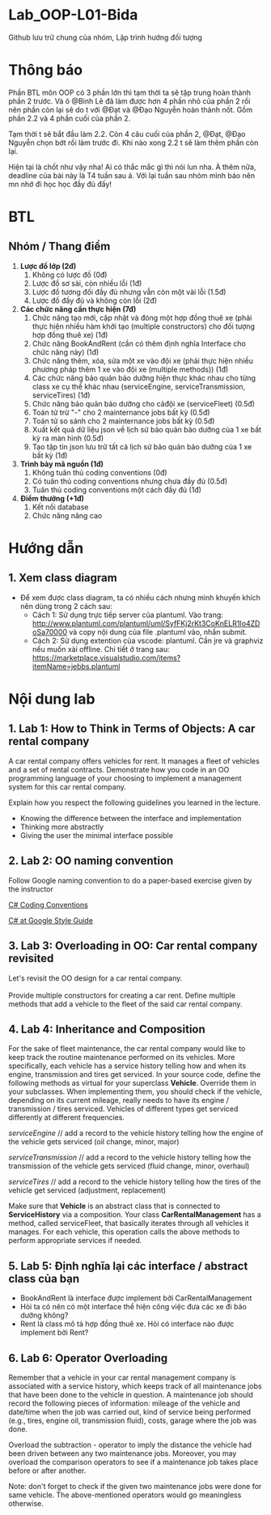 # Lab_OOP-L01-Bida
Github lưu trữ chung của nhóm, Lập trình hướng đối tượng

# Thông báo
Phần BTL môn OOP có 3 phần lớn thì tạm thời ta sẽ tập trung hoàn thành phần 2 trước. Và ô @Bình Lê đã làm được hơn 4 phần nhỏ của phần 2 rồi nên phần còn lại sẽ do t với @Đạt và @Đạo Nguyễn hoàn thành nốt. Gồm phần 2.2 và 4 phần cuối của phần 2.

Tạm thời t sẽ bắt đầu làm 2.2. Còn 4 câu cuối của phần 2, @Đạt, @Đạo Nguyễn chọn bớt rồi làm trước đi. Khi nào xong 2.2 t sẽ làm thêm phần còn lại.

Hiện tại là chốt như vậy nha! Ai có thắc mắc gì thì nói lun nha.
À thêm nữa, deadline của bài này là T4 tuần sau á. Với lại tuần sau nhóm mình báo nên mn nhớ đi học học đầy đủ đấy!
# BTL
## Nhóm / Thang điểm
1. __Lược đồ lớp (2đ)__
    1. Không có lược đồ (0đ)
    1. Lược đồ sơ sài, còn nhiều lỗi (1đ)
    1. Lược đồ tương đối đầy đủ nhưng vẫn còn một vài lỗi (1.5đ)
    1. Lược đồ đầy đủ và không còn lỗi (2đ)
2. __Các chức năng cần thực hiện (7đ)__
    1. Chức năng tạo mới, cập nhật và đóng một hợp đồng thuê xe (phải thực hiện nhiều hàm khởi tạo (multiple constructors) cho đối tượng hợp đồng thuê xe) (1đ)
    1. Chức năng BookAndRent (cần có thêm định nghĩa Interface cho chức năng này) (1đ)
    1. Chức năng thêm, xóa, sửa một xe vào đội xe (phải thực hiện nhiều phương pháp thêm 1 xe vào đội xe (multiple methods)) (1đ)
    1. Các chức năng bảo quản bảo dưỡng hiện thực khác nhau cho từng class xe cụ thể khác nhau (serviceEngine, serviceTransmission, serviceTires) (1đ)
    1. Chức năng bảo quản bảo dưỡng cho cảđội xe (serviceFleet) (0.5đ)
    1. Toán tử trừ "-" cho 2 mainternance jobs bất kỳ (0.5đ)
    1. Toán tử so sánh cho 2 mainternance jobs bất kỳ (0.5đ)
    1. Xuất kết quả dữ liệu json về lịch sử bảo quản bảo dưỡng của 1 xe bất kỳ ra màn hình (0.5đ)
    1. Tạo tập tin json lưu trữ tất cả lịch sử bảo quản bảo dưỡng của 1 xe bất kỳ (1đ)
3. __Trình bày mã nguồn (1đ)__
    1. Không tuân thủ coding conventions (0đ)
    1. Có tuân thủ coding conventions nhưng chưa đầy đủ (0.5đ)
    1. Tuân thủ coding conventions một cách đầy đủ (1đ)
4. __Điểm thưởng (+1đ)__
    1. Kết nối database
    1. Chức năng nâng cao
# Hướng dẫn
## 1. Xem class diagram
- Để xem được class diagram, ta có nhiều cách nhưng mình khuyến khích nên dùng trong 2 cách sau:
    - Cách 1: Sử dụng trực tiếp server của plantuml. Vào trang: http://www.plantuml.com/plantuml/uml/SyfFKj2rKt3CoKnELR1Io4ZDoSa70000 và copy nội dung của file .plantuml vào, nhấn submit.
    - Cách 2: Sử dụng extention của vscode: plantuml. Cần jre và graphviz nếu muốn xài offline. Chi tiết ở trang sau: https://marketplace.visualstudio.com/items?itemName=jebbs.plantuml
# Nội dung lab
## 1. Lab 1: How to Think in Terms of Objects: A car rental company
A car rental company offers vehicles for rent. It manages a fleet of vehicles and a set of rental contracts. Demonstrate how you code in an OO programming language of your choosing to implement a management system for this car rental company.

Explain how you respect the following guidelines you learned in the lecture.
- Knowing the difference between the interface and implementation
- Thinking more abstractly
- Giving the user the minimal interface possible
## 2. Lab 2: OO naming convention
Follow Google naming convention to do a paper-based exercise given by the instructor

[C# Coding Conventions](https://docs.microsoft.com/en-us/dotnet/csharp/programming-guide/inside-a-program/coding-conventions)

[C# at Google Style Guide](https://google.github.io/styleguide/csharp-style.html)

## 3. Lab 3: Overloading in OO: Car rental company revisited
Let's revisit the OO design for a car rental company.
<br>
<br>
Provide multiple constructors for creating a car rent. Define multiple methods that add a vehicle to the fleet of the said car rental company.

## 4. Lab 4: Inheritance and Composition
For the sake of fleet maintenance, the car rental company would like to keep track the routine maintenance performed on its vehicles. More specifically, each vehicle has a service history telling how and when its engine, transmission and tires get serviced. In your source code, define the following methods as virtual for your superclass **Vehicle**. Override them in your subclasses. When implementing them, you should check if the vehicle, depending on its current mileage, really needs to have its engine / transmission / tires serviced. Vehicles of different types get serviced differently at different frequencies.

*serviceEngine* // add a record to the vehicle history telling how the engine of the vehicle gets serviced (oil change, minor, major)

*serviceTransmission* // add a record to the vehicle history telling how the transmission of the vehicle gets serviced (fluid change, minor, overhaul)

*serviceTires* // add a record to the vehicle history telling how the tires of the vehicle get serviced (adjustment, replacement)

Make sure that **Vehicle** is an abstract class that is connected to **ServiceHistory** via a composition.
Your class **CarRentalManagement** has a method, called serviceFleet, that basically iterates through all vehicles it manages. For each vehicle, this operation calls the above methods to perform appropriate services if needed.

## 5. Lab 5: Định nghĩa lại các interface / abstract class của bạn
- BookAndRent là interface được implement bởi CarRentalManagement
- Hỏi ta có nên có một interface thể hiện công việc đưa các xe đi bảo dưỡng không?
- Rent là class mô tả hợp đồng thuê xe. Hỏi có interface nào được implement bởi Rent?

## 6. Lab 6: Operator Overloading
Remember that a vehicle in your car rental management company is associated with a service history, which keeps track of all maintenance jobs that have been done to the vehicle in question. A maintenance job should record the following pieces of information: mileage of the vehicle and date/time when the job was carried out, kind of service being performed (e.g., tires, engine oil, transmission fluid), costs, garage where the job was done.


Overload the subtraction - operator to imply the distance the vehicle had been driven between any two maintenance jobs. Moreover, you may overload the comparison operators to see if a maintenance job takes place before or after another.


Note: don't forget to check if the given two maintenance jobs were done for same vehicle. The above-mentioned operators would go meaningless otherwise.